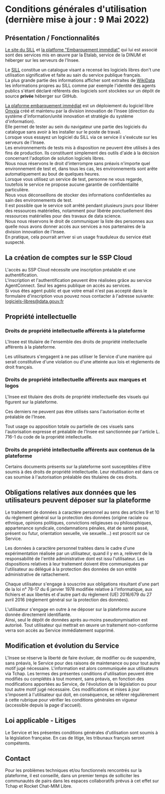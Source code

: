 # Conditions générales d'utilisation (dernière mise à jour : 9 Mai 2022)

## Présentation / Fonctionnalités

[Le site du SILL](https://sill.etalab.gouv.fr) et [la platfome "Embarquement immédiat"](https://test.sill.etalab.gouv.fr) 
qui lui est associé sont des services mis en œuvre par la Etalab,
service de la DINUM et héberger sur les serveurs de l'Insee. 

Le [SILL](https://sill.etalab.gouv.fr) constitue un catalogue visant a recensé
les logiciels libres don't une utilisation significative et faite au sain 
du service publique français.  
La plus grande partie des informations afficher sont extraites de [WikiData](https://www.wikidata.org/)
les informations propres au SILL comme par exemple l'identité des agents publics s'étant déclaré référents
des logiciels sont stockées sur un dépôt de source **privée** héberger sur GitHub.  

[La plaforme embarquement immédiat](https://test.sill.etalab.gouv.fr) est un déploiement 
du logiciel libre [Onyxia](https://www.onyxia.sh) créé et maintenu par la
division innovation de l'Insee (direction du système d'information/unité innovation et stratégie 
du système d'information).  
Elle permet de tester au sein du navigateur une partie des logiciels du catalogue sans avoir 
à les installer sur le poste de travail.  
Lorsque vous essayez un logiciel du SILL via ce service il s'exécute sur 
les serveurs de l'Insee.  
Les environnements de tests mis à disposition ne peuvent être utilisés à des fins
de production. Ils constituent simplement des outils d'aide à la décision concernant 
l'adoption de solution logiciels libres.  
Nous nous réservons le droit d'interrompre sans préavis n'importe quel environnement de test et,
dans tous les cas, les environnements sont arête automatiquement au bout de quelques heures.  
Lorsque vous utilisez un service de test, personne ne vous regarde, toutefois le service ne propose aucune garantie de confidentialité particulière.  
Nous vous déconseillons de stocker des informations confidentielles au sain des environnements de test.  
Il est possible que le service soit arrêté pendant plusieurs jours pour libérer des ressources 
matérielles, notamment pour libérée ponctuellement des ressources matérielles pour des travaux de data science.  
Nous nous réservons le droit de communiquer la liste des personnes aux quelle nous avons donner
accès aux services a nos partenaires de la division innovation de l'Insee.  
En pratique, cela pourrait arriver si un usage frauduleux du service était suspecté.

## La création de comptes sur le SSP Cloud

L'accès au SSP Cloud nécessite une inscription préalable et une
authentification.  
L'inscription et l'authentification peuvent être réalisées grâce au
service AgentConnect.
Seul les agens publique on accès au services.  
Si vous êtes agent public et que votre email n'est pas accepté dans le formulaire
d'inscription vous pouvez nous contacter à l'adresse suivante: logiciels-libres@data.gouv.fr


## Propriété intellectuelle

### Droits de propriété intellectuelle afférents à la plateforme

L'Insee est titulaire de l'ensemble des droits de propriété
intellectuelle afférents à la plateforme.

Les utilisateurs s'engagent à ne pas utiliser le Service d'une manière
qui serait constitutive d'une violation ou d'une atteinte aux lois et
règlements de droit français.

### Droits de propriété intellectuelle afférents aux marques et logos

L'Insee est titulaire des droits de propriété intellectuelle des visuels
qui figurent sur la plateforme.

Ces derniers ne peuvent pas être utilisés sans l'autorisation écrite et
préalable de l'Insee.

Tout usage ou apposition totale ou partielle de ces visuels sans
l'autorisation expresse et préalable de l'Insee est sanctionnée par
l'article L. 716-1 du code de la propriété intellectuelle.

### Droits de propriété intellectuelle afférents aux contenus de la plateforme

Certains documents présents sur la plateforme sont susceptibles d'être
soumis à des droits de propriété intellectuelle. Leur réutilisation est
dans ce cas soumise à l'autorisation préalable des titulaires de ces
droits.

## Obligations relatives aux données que les utilisateurs peuvent déposer sur la plateforme

Le traitement de données à caractère personnel au sens des articles 9 et
10 du règlement général sur la protection des données (origine raciale
ou ethnique, opinions politiques, convictions religieuses ou
philosophiques, appartenance syndicale, condamnations pénales, état de
santé passé, présent ou futur, orientation sexuelle, vie sexuelle...)
est proscrit sur ce Service.

Les données à caractère personnel traitées dans le cadre d'une
expérimentation réalisée par un utilisateur, quand il y en a, relèvent
de la responsabilité de l'entité administrative dont est issu
l'utilisateur. Les dispositions relatives à leur traitement doivent être
communiquées par l'utilisateur au délégué à la protection des données de
son entité administrative de rattachement.

Chaque utilisateur s'engage à souscrire aux obligations résultant d'une
part de la loi n° 78-17 du 6 janvier 1978 modifiée relative à
l'informatique, aux fichiers et aux libertés et d'autre part du
règlement (UE) 2016/679 du 27 avril 2016 (règlement général sur la
protection des données).

L'utilisateur s'engage en outre à ne déposer sur la plateforme aucune
donnée directement identifiante.  
Ainsi, seul le dépôt de données après au-moins pseudonymisation est
autorisé. Tout utilisateur qui mettrait en œuvre un traitement
non-conforme verra son accès au Service immédiatement supprimé.

## Modification et évolution du Service

L'Insee se réserve la liberté de faire évoluer, de modifier ou de
suspendre, sans préavis, le Service pour des raisons de maintenance ou
pour tout autre motif jugé nécessaire. L'information est alors
communiquée aux utilisateurs via Tchap. Les termes des présentes
conditions d'utilisation peuvent être modifiés ou complétés à tout
moment, sans préavis, en fonction des modifications apportées au
Service, de l'évolution de la législation ou pour tout autre motif jugé
nécessaire. Ces modifications et mises à jour s'imposent à l'utilisateur
qui doit, en conséquence, se référer régulièrement à cette rubrique pour
vérifier les conditions générales en vigueur (accessible depuis la page
d'accueil).

## Loi applicable - Litiges

Le Service et les présentes conditions générales d'utilisation sont
soumis à la législation française. En cas de litige, les tribunaux
français seront compétents.

## Contact

Pour les problèmes techniques et/ou fonctionnels rencontrés sur la
plateforme, il est conseillé, dans un premier temps de solliciter les
communautés de pairs dans les espaces collaboratifs prévus à cet effet
sur Tchap et Rocket Chat-MIM Libre.